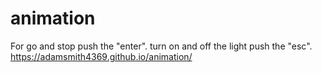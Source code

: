 # animation
For go and stop push the "enter".
turn on and off the light push the "esc".
https://adamsmith4369.github.io/animation/

